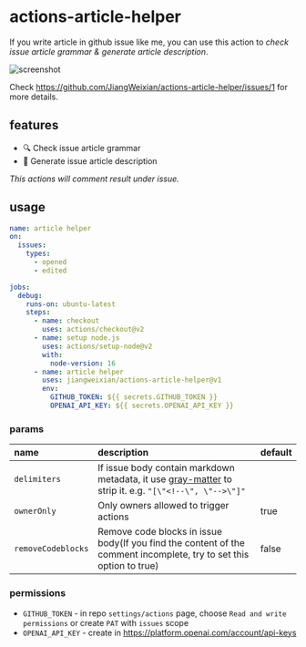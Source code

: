 # actions-article-helper

If you write article in github issue like me, you can use this action to *check issue article grammar & generate article description*.

![screenshot](https://pbs.twimg.com/media/Foxfv3GagAAHChH?format=jpg&name=medium)

Check https://github.com/JiangWeixian/actions-article-helper/issues/1 for more details.

## features

- 🔍 Check issue article grammar
- 📝 Generate issue article description

*This actions will comment result under issue.*

## usage

```yaml
name: article helper
on:
  issues:
    types:
      - opened
      - edited

jobs:
  debug:
    runs-on: ubuntu-latest
    steps:
      - name: checkout
        uses: actions/checkout@v2
      - name: setup node.js
        uses: actions/setup-node@v2
        with:
          node-version: 16
      - name: article helper
        uses: jiangweixian/actions-article-helper@v1
        env:
          GITHUB_TOKEN: ${{ secrets.GITHUB_TOKEN }}
          OPENAI_API_KEY: ${{ secrets.OPENAI_API_KEY }}
```

### params

|name|description|default|
|:---|:---|:---|
|`delimiters`|If issue body contain markdown metadata, it use [gray-matter](https://www.npmjs.com/package/gray-matter) to strip it. e.g. `"[\"<!--\", \"-->\"]"` ||
|`ownerOnly`|Only owners allowed to trigger actions|true|
|`removeCodeblocks`|Remove code blocks in issue body(If you find the content of the comment incomplete, try to set this option to true)|false|

### permissions

- `GITHUB_TOKEN` - in repo `settings/actions` page, choose `Read and write permissions` or create `PAT` with `issues` scope
- `OPENAI_API_KEY` - create in https://platform.openai.com/account/api-keys